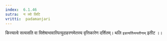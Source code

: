 ```yaml
---
index:  6.1.46
sutra:  न व्यो लिटि
vritti:  padamanjari
---
```


कित्त्यात्वे सत्यसति वा विशेषाभावात्पित्युदाहरणमेतस्य वृत्तिकारेण दर्शितम्। थलि `इडत्यर्तिव्ययतीनाम्` इतीट ।।

